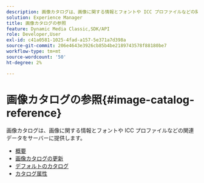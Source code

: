 ```yaml
---
description: 画像カタログは、画像に関する情報とフォントや ICC プロファイルなどの関連データをサーバーに提供します。
solution: Experience Manager
title: 画像カタログの参照
feature: Dynamic Media Classic,SDK/API
role: Developer,User
exl-id: c41a0581-1025-4fad-a157-5e371a7d398a
source-git-commit: 206e4643e3926cb85b4be2189743578f88180be7
workflow-type: tm+mt
source-wordcount: '50'
ht-degree: 2%

---
```


# 画像カタログの参照{#image-catalog-reference}

画像カタログは、画像に関する情報とフォントや ICC プロファイルなどの関連データをサーバーに提供します。

* [概要](/help/aem-is-ir-api/is-api/image-catalog/image-serving-api-ref/c-image-catalog-reference/c-overview/c-overview.md)
* [画像カタログの更新](/help/aem-is-ir-api/is-api/image-catalog/image-serving-api-ref/c-image-catalog-reference/c-overview/c-updating-image-catalogs.md)
* [デフォルトのカタログ](/help/aem-is-ir-api/is-api/image-catalog/image-serving-api-ref/c-image-catalog-reference/c-overview/c-default-catalog.md)
* [カタログ属性](/help/aem-is-ir-api/is-api/image-catalog/image-serving-api-ref/c-image-catalog-reference/c-overview/c-catalog-attributes/c-catalog-attributes.md)
